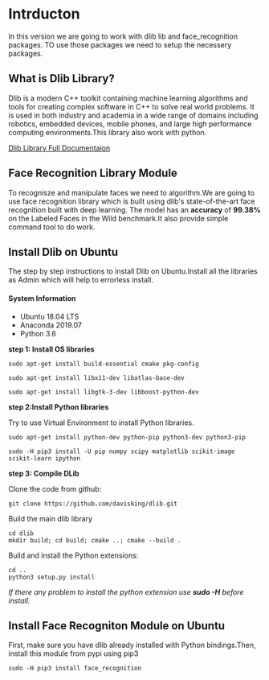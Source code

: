 <!-- workthrough documentation -->
<!-- This documentation only for fr v3 -->
# Intrducton

In this version we are going to work with dlib lib and face_recognition packages. TO use those packages we need to setup the necessery packages.

## What is Dlib Library?

Dlib is a modern C++ toolkit containing machine learning algorithms and tools for creating complex software in C++ to solve real world problems. It is used in both industry and academia in a wide range of domains including robotics, embedded devices, mobile phones, and large high performance computing environments.This library also work with python.

[Dlib Library Full Documentaion](http://dlib.net/)

## Face Recognition Library Module

To recognisze and manipulate faces we need to algorithm.We are going to use face recognition library which is built using dlib's state-of-the-art face recognition built with deep learning. The model has an **accuracy** of **99.38%** on the Labeled Faces in the Wild benchmark.It also provide simple command tool to do work.

## Install Dlib on Ubuntu

The step by step instructions to install Dlib on Ubuntu.Install all the libraries as Admin which  will help to errorless install.

#### System Information

* Ubuntu 18.04 LTS
* Anaconda 2019.07
* Python 3.6



**step 1: Install OS libraries**

```
sudo apt-get install build-essential cmake pkg-config

sudo apt-get install libx11-dev libatlas-base-dev

sudo apt-get install libgtk-3-dev libboost-python-dev

```
**step 2:Install Python libraries**

Try to use Virtual Environment to install Python libraries.

```
sudo apt-get install python-dev python-pip python3-dev python3-pip

sudo -H pip3 install -U pip numpy scipy matplotlib scikit-image scikit-learn ipython

```
**step 3: Compile DLib**

Clone the code from github:
```
git clone https://github.com/davisking/dlib.git
```
Build the main dlib library
```
cd dlib
mkdir build; cd build; cmake ..; cmake --build .
```
Build and install the Python extensions:
``` 
cd ..
python3 setup.py install
```
*If there any problem to install the python extension use **sudo -H** before install.*

## Install Face Recogniton Module on Ubuntu

First, make sure you have dlib already installed with Python bindings.Then, install this module from pypi using pip3

```
sudo -H pip3 install face_recognition
```







